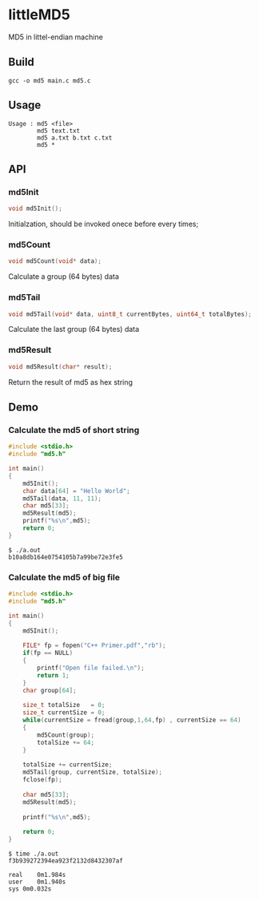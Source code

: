 # littleMD5
MD5 in littel-endian machine

## Build
```shell
gcc -o md5 main.c md5.c
```

## Usage
```
Usage : md5 <file>
        md5 text.txt
        md5 a.txt b.txt c.txt
        md5 *
```

## API

### md5Init
```C
void md5Init();
```
Initialzation, should be invoked onece before every times;


### md5Count
```C
void md5Count(void* data);
```
Calculate a group (64 bytes) data

### md5Tail
```C
void md5Tail(void* data, uint8_t currentBytes, uint64_t totalBytes);
```
Calculate the last group (64 bytes) data

### md5Result
```C
void md5Result(char* result);
```
Return the result of md5 as hex string


## Demo

### Calculate the md5 of short string
```C
#include <stdio.h>
#include "md5.h"

int main()
{
	md5Init();
	char data[64] = "Hello World";
	md5Tail(data, 11, 11);
	char md5[33];
	md5Result(md5);
	printf("%s\n",md5);
	return 0;
}

```

```shell
$ ./a.out
b10a8db164e0754105b7a99be72e3fe5
```

### Calculate the md5 of big file
```C
#include <stdio.h>
#include "md5.h"

int main()
{
	md5Init();
	
	FILE* fp = fopen("C++ Primer.pdf","rb");
	if(fp == NULL)
	{
		printf("Open file failed.\n");
		return 1;
	}
	char group[64];
	
	size_t totalSize   = 0;
	size_t currentSize = 0;
	while(currentSize = fread(group,1,64,fp) , currentSize == 64)
	{
		md5Count(group);
		totalSize += 64;
	}
	
	totalSize += currentSize;
	md5Tail(group, currentSize, totalSize);
	fclose(fp);
	
	char md5[33];
	md5Result(md5);
	
	printf("%s\n",md5);
	
	return 0;
}
```

```shell
$ time ./a.out 
f3b939272394ea923f2132d8432307af

real	0m1.984s
user	0m1.940s
sys	0m0.032s

```

